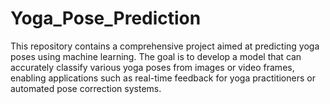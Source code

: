 # Yoga_Pose_Prediction
This repository contains a comprehensive project aimed at predicting yoga poses using machine learning. The goal is to develop a model that can accurately classify various yoga poses from images or video frames, enabling applications such as real-time feedback for yoga practitioners or automated pose correction systems.
